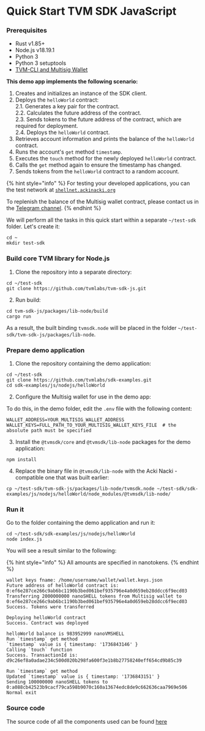 # Quick Start TVM SDK JavaScript

### **Prerequisites**

* Rust v1.85+
* Node.js v18.19.1
* Python 3
* Python 3 setuptools
* [TVM-CLI and Multisig Wallet](../how-to-deploy-a-multisig-wallet.md)

**This demo app implements the following scenario:**

1. Creates and initializes an instance of the SDK client.
2. Deploys the `helloWorld` contract:\
   2.1. Generates a key pair for the contract.\
   2.2. Calculates the future address of the contract.\
   2.3. Sends tokens to the future address of the contract, which are required for deployment.\
   2.4. Deploys the `helloWorld` contract.
3. Retrieves account information and prints the balance of the `helloWorld` contract.
4. Runs the account's `get` method `timestamp`.
5. Executes the `touch` method for the newly deployed `helloWorld` contract.
6. Calls the `get` method again to ensure the timestamp has changed.
7. Sends tokens from the `helloWorld` contract to a random account.

{% hint style="info" %}
For testing your developed applications, you can the test network at [`shellnet.ackinacki.org`](https://shellnet.ackinacki.org)

To replenish the balance of the Multisig wallet contract, please contact us in the [Telegram channel](https://t.me/tvmlabs).
{% endhint %}

We will perform all the tasks in this quick start within a separate `~/test-sdk` folder. Let's create it:

```
cd ~
mkdir test-sdk
```

### **Build core TVM library for Node.js**

1. Clone the repository into a separate directory:

```
cd ~/test-sdk
git clone https://github.com/tvmlabs/tvm-sdk-js.git
```

2. Run build:

```
cd tvm-sdk-js/packages/lib-node/build
cargo run
```

As a result, the built binding `tvmsdk.node` will be placed in the folder `~/test-sdk/tvm-sdk-js/packages/lib-node`.

### **Prepare demo application**

1. Clone the repository containing the demo application:

```
cd ~/test-sdk
git clone https://github.com/tvmlabs/sdk-examples.git
cd sdk-examples/js/nodejs/helloWorld
```

2. Configure the Multisig wallet  for use in the demo app:

To do this, in the demo folder, edit the `.env` file with the following content:

```
WALLET_ADDRESS=YOUR_MULTISIG_WALLET_ADDRESS
WALLET_KEYS=FULL_PATH_TO_YOUR_MULTISIG_WALLET_KEYS_FILE  # the absolute path must be specified
```

3. Install the `@tvmsdk/core` and `@tvmsdk/lib-node` packages for the demo application:

```
npm install
```

4. Replace the binary file in `@tvmsdk/lib-node` with the Acki Nacki - compatible one that was built earlier:

```
cp ~/test-sdk/tvm-sdk-js/packages/lib-node/tvmsdk.node ~/test-sdk/sdk-examples/js/nodejs/helloWorld/node_modules/@tvmsdk/lib-node/
```

### **Run it**

Go to the folder containing the demo application and run it:

```
cd ~/test-sdk/sdk-examples/js/nodejs/helloWorld
node index.js
```

You will see a result similar to the following:

{% hint style="info" %}
All amounts are specified in nanotokens.
{% endhint %}

```
wallet keys fname: /home/username/wallet/wallet.keys.json
Future address of helloWorld contract is: 0:ef6e287ce266c9ab6bc1190b3bed061bef935796e4a0d659eb28ddcc6f9ecd03
Transferring 2000000000 nanoSHELL tokens from Multisig wallet to 0:ef6e287ce266c9ab6bc1190b3bed061bef935796e4a0d659eb28ddcc6f9ecd03
Success. Tokens were transferred

Deploying helloWorld contract
Success. Contract was deployed

helloWorld balance is 983952999 nanoVMSHELL
Run `timestamp` get method
`timestamp` value is { timestamp: '1736843146' }
Calling `touch` function
Success. TransactionId is: d9c26ef8a0adae234c500d020b298fa600f3e1b8b27758240eff654cd9b85c39

Run `timestamp` get method
Updated `timestamp` value is { timestamp: '1736843151' }
Sending 100000000 nanoSHELL tokens to 0:a088cb42523b9cacf79ca598b9070c160a13674edc8de9c662636caa7969e506
Normal exit
```

### **Source code**

The source code of all the components used can be found [here](https://github.com/tvmlabs/sdk-examples)
